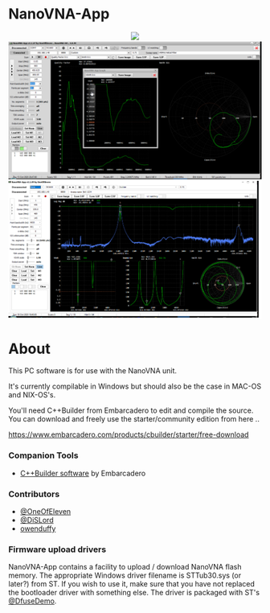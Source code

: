 # NanoVNA-App

<div align="center">
<img src="/NanoVNA1.png">
</div>

<div align="center">
<img src="/Image1.png">
</div>

<div align="center">
<img src="/NanoVNA-App_1_1_49.png">
</div>

# About

This PC software is for use with the NanoVNA unit.

It's currently compilable in Windows but should also be the case in MAC-OS and NIX-OS's.

You'll need C++Builder from Embarcadero to edit and compile the source. You can download and freely use the starter/community edition from here ..

https://www.embarcadero.com/products/cbuilder/starter/free-download

### Companion Tools

* [C++Builder software](https://www.embarcadero.com/products/cbuilder/starter/free-download) by Embarcadero

### Contributors

* [@OneOfEleven](https://github.com/OneOfEleven/)
* [@DiSLord](https://github.com/DiSlord)
* [owenduffy](https://github.com/owenduffy/)

### Firmware upload drivers

NanoVNA-App contains a facility to upload / download NanoVNA flash memory. The appropriate Windows driver filename is STTub30.sys (or later?) from ST. 
If you wish to use it, make sure that you have not replaced the bootloader driver with something else.
The driver is packaged with ST's [@DfuseDemo](https://www.st.com/en/development-tools/stsw-stm32080.html).

